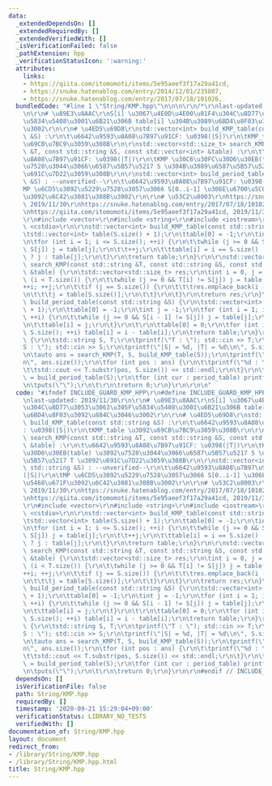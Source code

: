 ```yaml
---
data:
  _extendedDependsOn: []
  _extendedRequiredBy: []
  _extendedVerifiedWith: []
  _isVerificationFailed: false
  _pathExtension: hpp
  _verificationStatusIcon: ':warning:'
  attributes:
    links:
    - https://qiita.com/itomomoti/items/5e95aeef3f17a29a41cd,
    - https://snuke.hatenablog.com/entry/2014/12/01/235807,
    - https://snuke.hatenablog.com/entry/2017/07/18/101026,
  bundledCode: "#line 1 \"String/KMP.hpp\"\n\n\n\r\n/*\r\nlast-updated: 2019/11/30\r\
    \n\r\n# \u89E3\u8AAC\r\nS[i] \u3067\u4E0D\u4E00\u81F4\u304C\u8D77\u3053\u3063\u305F\
    \u5834\u5408\u3001\u6B21\u306B table[i] \u304B\u3089\u6BD4\u8F03\u3092\u884C\u3046\
    \u3002\r\n\r\n# \u4ED5\u69D8\r\nstd::vector<int> build_KMP_table(const std::string\
    \ &S) :\r\n\t\u6642\u9593\u8A08\u7B97\u91CF: \u0398(|S|)\r\n\tKMP_table \u3092\
    \u69CB\u7BC9\u3059\u308B\r\n\r\nstd::vector<std::size_t> search_KMP(const std::string\
    \ &T, const std::string &S, const std::vector<int> &table) :\r\n\t\u6642\u9593\
    \u8A08\u7B97\u91CF: \u0398(|T|)\r\n\tKMP \u30C6\u30FC\u30D6\u30EB(table) \u3092\
    \u7528\u3044\u3066\u6587\u5B57\u5217 S \u304B\u3089\u6587\u5B57\u5217 T \u3092\
    \u691C\u7D22\u3059\u308B\r\n\r\nstd::vector<int> build_period_table(const std::string\
    \ &S) : --unverified--\r\n\t\u6642\u9593\u8A08\u7B97\u91CF: \u0398(|S|)\r\n\t\
    MP \u6CD5\u3092\u5229\u7528\u3057\u3066 S[0..i-1] \u306E\u6700\u5C0F\u5468\u671F\
    \u3092\u6C42\u3081\u308B\u3002\r\n\r\n# \u53C2\u8003\r\nhttps://snuke.hatenablog.com/entry/2014/12/01/235807,\
    \ 2019/11/30\r\nhttps://snuke.hatenablog.com/entry/2017/07/18/101026, 2019/11/30\r\
    \nhttps://qiita.com/itomomoti/items/5e95aeef3f17a29a41cd, 2019/11/30\r\n*/\r\n\
    \r\n#include <vector>\r\n#include <string>\r\n#include <iostream>\r\n#include\
    \ <cstdio>\r\n\r\nstd::vector<int> build_KMP_table(const std::string &S) {\r\n\
    \tstd::vector<int> table(S.size() + 1);\r\n\ttable[0] = -1;\r\n\tint j = -1;\r\
    \n\tfor (int i = 1; i <= S.size(); ++i) {\r\n\t\twhile (j >= 0 && S[i - 1] !=\
    \ S[j]) j = table[j];\r\n\t\t++j;\r\n\t\ttable[i] = i == S.size() || S[i] != S[j]\
    \ ? j : table[j];\r\n\t}\r\n\treturn table;\r\n}\r\n\r\nstd::vector<std::size_t>\
    \ search_KMP(const std::string &T, const std::string &S, const std::vector<int>\
    \ &table) {\r\n\tstd::vector<std::size_t> res;\r\n\tint i = 0, j = 0;\r\n\twhile\
    \ (i < T.size()) {\r\n\t\twhile (j >= 0 && T[i] != S[j]) j = table[j];\r\n\t\t\
    ++i; ++j;\r\n\t\tif (j == S.size()) {\r\n\t\t\tres.emplace_back(i - S.size());\r\
    \n\t\t\tj = table[S.size()];\r\n\t\t}\r\n\t}\r\n\treturn res;\r\n}\r\n\r\nstd::vector<int>\
    \ build_period_table(const std::string &S) {\r\n\tstd::vector<int> table(S.size()\
    \ + 1);\r\n\ttable[0] = -1;\r\n\tint j = -1;\r\n\tfor (int i = 1; i <= S.size();\
    \ ++i) {\r\n\t\twhile (j >= 0 && S[i - 1] != S[j]) j = table[j];\r\n\t\t++j;\r\
    \n\t\ttable[i] = j;\r\n\t}\r\n\t\r\n\ttable[0] = 0;\r\n\tfor (int i = 1; i <=\
    \ S.size(); ++i) table[i] = i - table[i];\r\n\treturn table;\r\n}\r\n\r\nint main()\
    \ {\r\n\tstd::string S, T;\r\n\tprintf(\"T : \"); std::cin >> T;\r\n\tprintf(\"\
    S : \"); std::cin >> S;\r\n\tprintf(\"|S| = %d, |T| = %d\\n\", S.size(), T.size());\r\
    \n\tauto ans = search_KMP(T, S, build_KMP_table(S));\r\n\tprintf(\"%d found\\\
    n\", ans.size());\r\n\tfor (int pos : ans) {\r\n\t\tprintf(\"%d : \", pos);\r\n\
    \t\tstd::cout << T.substr(pos, S.size()) << std::endl;\r\n\t}\r\n\tauto period_table\
    \ = build_period_table(S);\r\n\tfor (int cur : period_table) printf(\"%d \", cur);\r\
    \n\tputs(\"\");\r\n\t\r\n\treturn 0;\r\n}\r\n\r\n\n"
  code: "#ifndef INCLUDE_GUARD_KMP_HPP\r\n#define INCLUDE_GUARD_KMP_HPP\r\n\r\n/*\r\
    \nlast-updated: 2019/11/30\r\n\r\n# \u89E3\u8AAC\r\nS[i] \u3067\u4E0D\u4E00\u81F4\
    \u304C\u8D77\u3053\u3063\u305F\u5834\u5408\u3001\u6B21\u306B table[i] \u304B\u3089\
    \u6BD4\u8F03\u3092\u884C\u3046\u3002\r\n\r\n# \u4ED5\u69D8\r\nstd::vector<int>\
    \ build_KMP_table(const std::string &S) :\r\n\t\u6642\u9593\u8A08\u7B97\u91CF\
    : \u0398(|S|)\r\n\tKMP_table \u3092\u69CB\u7BC9\u3059\u308B\r\n\r\nstd::vector<std::size_t>\
    \ search_KMP(const std::string &T, const std::string &S, const std::vector<int>\
    \ &table) :\r\n\t\u6642\u9593\u8A08\u7B97\u91CF: \u0398(|T|)\r\n\tKMP \u30C6\u30FC\
    \u30D6\u30EB(table) \u3092\u7528\u3044\u3066\u6587\u5B57\u5217 S \u304B\u3089\u6587\
    \u5B57\u5217 T \u3092\u691C\u7D22\u3059\u308B\r\n\r\nstd::vector<int> build_period_table(const\
    \ std::string &S) : --unverified--\r\n\t\u6642\u9593\u8A08\u7B97\u91CF: \u0398\
    (|S|)\r\n\tMP \u6CD5\u3092\u5229\u7528\u3057\u3066 S[0..i-1] \u306E\u6700\u5C0F\
    \u5468\u671F\u3092\u6C42\u3081\u308B\u3002\r\n\r\n# \u53C2\u8003\r\nhttps://snuke.hatenablog.com/entry/2014/12/01/235807,\
    \ 2019/11/30\r\nhttps://snuke.hatenablog.com/entry/2017/07/18/101026, 2019/11/30\r\
    \nhttps://qiita.com/itomomoti/items/5e95aeef3f17a29a41cd, 2019/11/30\r\n*/\r\n\
    \r\n#include <vector>\r\n#include <string>\r\n#include <iostream>\r\n#include\
    \ <cstdio>\r\n\r\nstd::vector<int> build_KMP_table(const std::string &S) {\r\n\
    \tstd::vector<int> table(S.size() + 1);\r\n\ttable[0] = -1;\r\n\tint j = -1;\r\
    \n\tfor (int i = 1; i <= S.size(); ++i) {\r\n\t\twhile (j >= 0 && S[i - 1] !=\
    \ S[j]) j = table[j];\r\n\t\t++j;\r\n\t\ttable[i] = i == S.size() || S[i] != S[j]\
    \ ? j : table[j];\r\n\t}\r\n\treturn table;\r\n}\r\n\r\nstd::vector<std::size_t>\
    \ search_KMP(const std::string &T, const std::string &S, const std::vector<int>\
    \ &table) {\r\n\tstd::vector<std::size_t> res;\r\n\tint i = 0, j = 0;\r\n\twhile\
    \ (i < T.size()) {\r\n\t\twhile (j >= 0 && T[i] != S[j]) j = table[j];\r\n\t\t\
    ++i; ++j;\r\n\t\tif (j == S.size()) {\r\n\t\t\tres.emplace_back(i - S.size());\r\
    \n\t\t\tj = table[S.size()];\r\n\t\t}\r\n\t}\r\n\treturn res;\r\n}\r\n\r\nstd::vector<int>\
    \ build_period_table(const std::string &S) {\r\n\tstd::vector<int> table(S.size()\
    \ + 1);\r\n\ttable[0] = -1;\r\n\tint j = -1;\r\n\tfor (int i = 1; i <= S.size();\
    \ ++i) {\r\n\t\twhile (j >= 0 && S[i - 1] != S[j]) j = table[j];\r\n\t\t++j;\r\
    \n\t\ttable[i] = j;\r\n\t}\r\n\t\r\n\ttable[0] = 0;\r\n\tfor (int i = 1; i <=\
    \ S.size(); ++i) table[i] = i - table[i];\r\n\treturn table;\r\n}\r\n\r\nint main()\
    \ {\r\n\tstd::string S, T;\r\n\tprintf(\"T : \"); std::cin >> T;\r\n\tprintf(\"\
    S : \"); std::cin >> S;\r\n\tprintf(\"|S| = %d, |T| = %d\\n\", S.size(), T.size());\r\
    \n\tauto ans = search_KMP(T, S, build_KMP_table(S));\r\n\tprintf(\"%d found\\\
    n\", ans.size());\r\n\tfor (int pos : ans) {\r\n\t\tprintf(\"%d : \", pos);\r\n\
    \t\tstd::cout << T.substr(pos, S.size()) << std::endl;\r\n\t}\r\n\tauto period_table\
    \ = build_period_table(S);\r\n\tfor (int cur : period_table) printf(\"%d \", cur);\r\
    \n\tputs(\"\");\r\n\t\r\n\treturn 0;\r\n}\r\n\r\n#endif // INCLUDE_GUARD_KMP_HPP"
  dependsOn: []
  isVerificationFile: false
  path: String/KMP.hpp
  requiredBy: []
  timestamp: '2020-09-21 15:29:04+09:00'
  verificationStatus: LIBRARY_NO_TESTS
  verifiedWith: []
documentation_of: String/KMP.hpp
layout: document
redirect_from:
- /library/String/KMP.hpp
- /library/String/KMP.hpp.html
title: String/KMP.hpp
---
```

